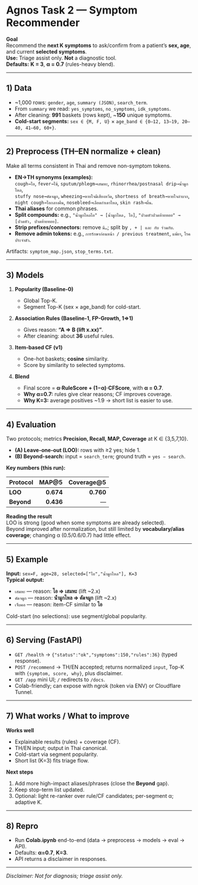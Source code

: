 # Agnos Task 2 — Symptom Recommender

**Goal**  
Recommend the **next K symptoms** to ask/confirm from a patient’s **sex, age**, and current **selected symptoms**.  
**Use:** Triage assist only. **Not** a diagnostic tool.  
**Defaults:** **K = 3**, **α = 0.7** (rules-heavy blend).

---

## 1) Data

- ~1,000 rows: `gender`, `age`, `summary (JSON)`, `search_term`.
- From `summary` we read: `yes_symptoms`, `no_symptoms`, `idk_symptoms`.
- After cleaning: **991** baskets (rows kept), ~**150** unique symptoms.
- **Cold-start segments:** `sex ∈ {M, F, U}` × `age_band ∈ {0–12, 13–19, 20–40, 41–60, 60+}`.

---

## 2) Preprocess (TH–EN normalize + clean)

Make all terms consistent in Thai and remove non-symptom tokens.

- **EN→TH synonyms (examples):**  
  `cough→ไอ`, `fever→ไข้`, `sputum/phlegm→เสมหะ`, `rhinorrhea/postnasal drip→น้ำมูกไหล`,  
  `stuffy nose→คัดจมูก`, `wheezing→หายใจมีเสียงหวีด`, `shortness of breath→หายใจลำบาก`,  
  `night cough→ไอกลางคืน`, `nosebleed→เลือดกำเดาไหล`, `skin rash→ผื่น`.
- **Thai aliases** for common phrases.
- **Split compounds:** e.g., `"น้ำมูกไหลไอ" → [น้ำมูกไหล, ไอ]`, `"ปวดหัวปวดท้ายทอย" → [ปวดหัว, ปวดท้ายทอย]`.
- **Strip prefixes/connectors:** remove `มี…`; split by `, + | และ กับ ร่วมกับ`.
- **Remove admin tokens:** e.g., `การรักษาก่อนหน้า / previous treatment`, `แพ้ยา`, `โรคประจำตัว`.

Artifacts: `symptom_map.json`, `stop_terms.txt`.

---

## 3) Models

1) **Popularity (Baseline-0)**  
   - Global Top-K.  
   - Segment Top-K (sex × age_band) for cold-start.

2) **Association Rules (Baseline-1, FP-Growth, 1⇒1)**  
   - Gives reason: **“A ⇒ B (lift x.xx)”**.  
   - After cleaning: about **36** useful rules.

3) **Item-based CF (v1)**  
   - One-hot baskets; **cosine** similarity.  
   - Score by similarity to selected symptoms.

4) **Blend**  
   - Final score = **α·RuleScore + (1−α)·CFScore**, with **α = 0.7**.  
   - **Why α=0.7:** rules give clear reasons; CF improves coverage.  
   - **Why K=3:** average positives ~1.9 → short list is easier to use.

---

## 4) Evaluation

Two protocols; metrics **Precision, Recall, MAP, Coverage** at K ∈ {3,5,7,10}.

- **(A) Leave-one-out (LOO):** rows with ≥2 yes; hide 1.  
- **(B) Beyond-search:** input = `search_term`; ground truth = `yes − search`.

**Key numbers (this run):**

| Protocol | MAP@5 | Coverage@5 |
|---|---:|---:|
| **LOO** | **0.674** | **0.760** |
| **Beyond** | **0.436** | — |

**Reading the result**  
LOO is strong (good when some symptoms are already selected).  
Beyond improved after normalization, but still limited by **vocabulary/alias coverage**; changing α (0.5/0.6/0.7) had little effect.

---

## 5) Example

**Input:** `sex=F, age=28, selected=["ไอ","น้ำมูกไหล"], K=3`  
**Typical output:**
- `เสมหะ` — reason: **ไอ ⇒ เสมหะ** (lift ~2.x)  
- `คัดจมูก` — reason: **น้ำมูกไหล ⇒ คัดจมูก** (lift ~2.x)  
- `เจ็บคอ` — reason: item-CF similar to **ไอ**

Cold-start (no selections): use segment/global popularity.

---

## 6) Serving (FastAPI)

- `GET /health` → `{"status":"ok","symptoms":150,"rules":36}` (typed response).  
- `POST /recommend` → TH/EN accepted; returns normalized `input`, Top-K with `{symptom, score, why}`, plus disclaimer.  
- `GET /app` mini UI; `/` redirects to `/docs`.  
- Colab-friendly; can expose with ngrok (token via ENV) or Cloudflare Tunnel.

---

## 7) What works / What to improve

**Works well**
- Explainable results (rules) + coverage (CF).  
- TH/EN input; output in Thai canonical.  
- Cold-start via segment popularity.  
- Short list (K=3) fits triage flow.

**Next steps**
1) Add more high-impact aliases/phrases (close the **Beyond** gap).  
2) Keep stop-term list updated.  
3) Optional: light re-ranker over rule/CF candidates; per-segment α; adaptive K.

---

## 8) Repro

- Run **Colab.ipynb** end-to-end (data → preprocess → models → eval → API).  
- Defaults: **α=0.7**, **K=3**.  
- API returns a disclaimer in responses.

---

*Disclaimer: Not for diagnosis; triage assist only.*
